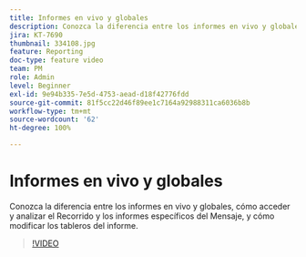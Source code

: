 ```yaml
---
title: Informes en vivo y globales
description: Conozca la diferencia entre los informes en vivo y globales, cómo acceder y analizar el Recorrido y los informes específicos del Mensaje, y cómo modificar los tableros del informe.
jira: KT-7690
thumbnail: 334108.jpg
feature: Reporting
doc-type: feature video
team: PM
role: Admin
level: Beginner
exl-id: 9e94b335-7e5d-4753-aead-d18f42776fdd
source-git-commit: 81f5cc22d46f89ee1c7164a92988311ca6036b8b
workflow-type: tm+mt
source-wordcount: '62'
ht-degree: 100%

---
```


# Informes en vivo y globales

Conozca la diferencia entre los informes en vivo y globales, cómo acceder y analizar el Recorrido y los informes específicos del Mensaje, y cómo modificar los tableros del informe.  

>[!VIDEO](https://video.tv.adobe.com/v/334108?quality=12&learn=on)
